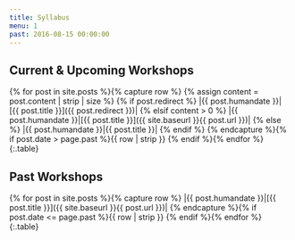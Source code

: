 ```yaml
---
title: Syllabus
menu: 1
past: 2016-08-15 00:00:00
---
```


## Current & Upcoming Workshops

{% for post in site.posts %}{% capture row %}
  {% assign content = post.content | strip | size %}
  {% if post.redirect %}
    |{{ post.humandate }}|[{{ post.title }}]({{ post.redirect }})|
  {% elsif content > 0 %}
    |{{ post.humandate }}|[{{ post.title }}]({{ site.baseurl }}{{ post.url }})|
  {% else %}
    |{{ post.humandate }}|{{ post.title }}|
  {% endif %}
{% endcapture %}{% if post.date > page.past %}{{ row | strip }}
{% endif %}{% endfor %}{:.table}

## Past Workshops

{% for post in site.posts %}{% capture row %}
  |{{ post.humandate }}|[{{ post.title }}]({{ site.baseurl }}{{ post.url }})|
{% endcapture %}{% if post.date <= page.past %}{{ row | strip }}
{% endif %}{% endfor %}{:.table}
